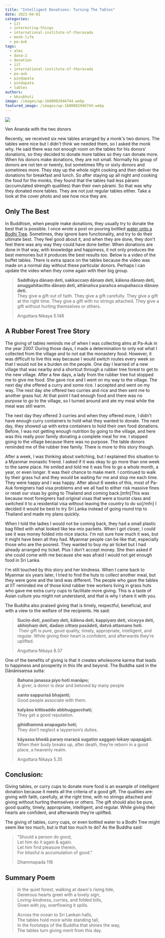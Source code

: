 ```yaml
---
title: "Intelligent Donations: Turning The Tables"
date: 2023-04-01
categories: 
  - iit
  - interesting-things
  - international-institute-of-theravada
  - monk-life
  - pa-auk
tags: 
  - alms
  - dana-2
  - donation
  - iit
  - international-institute-of-theravada
  - pa-auk
  - piṇḍapata
  - pindapata
  - tables
authors: 
  - bksubhuti
image: /images/wp-1680002946744.webp
featured_image: /images/wp-1680002946744.webp
---
```


![](/images/wp-1680002946744-1024x576.webp)

Ven Ananda with the two donors

Recently, we received six new tables arranged by a monk's two donors. The tables were nice but I didn't think we needed them, so I asked the monk why. He said there was not enough room on the tables for his donors' donations, so they decided to donate more tables so they can donate more. When his donors make donations, they are not small. Normally his group of donors are not ten or twenty, but sometimes fifty or sixty donors and sometimes more. They stay up the whole night cooking and then deliver the donations for breakfast and lunch. So after staying up all night and cooking the food for the monks, they found that the tables had less pārami (accumulated strength qualities) than their own pārami. So that was why they donated more tables. They are not just regular tables either. Take a look at the cover photo and see how nice they are.

## Only The Best

In Buddhism, when people make donations, they usually try to donate the best that is possible. I once wrote a post on pouring bottled [water onto a Bodhi Tree](https://americanmonk.org/only-the-best-for-buddha/). Sometimes, they ignore bare functionality, and try to do their ultimate best. They feel good about it, and when they are done, they don't feel there was any way they could have done better. When donations are done in that way, with knowledge and happiness, it not only produces the best memories but it produces the best results too. Below is a video of the buffet tables. There is extra space on the tables because the video was made on a normal day without these particular donors. Perhaps I can update the video when they come again with their big group.

> **Saddhāya dānaṃ deti, sakkaccaṃ dānaṃ deti, kālena dānaṃ deti, anuggahitacitto dānaṃ deti, attānañca parañca anupahacca dānaṃ deti.**  
> They give a gift out of faith. They give a gift carefully. They give a gift at the right time. They give a gift with no strings attached. They give a gift without hurting themselves or others.
> 
> Anguttara Nikaya 5.148

## A Rubber Forest Tree Story

The giving of tables reminds me of when I was collecting alms at Pa-Auk in the year 2007. During those days, I made a determination to only eat what I collected from the village and to not eat the monastery food. However, it was difficult to live this way because I would switch routes every week so that I would not be a burden on the people. One day I learned of a new village that was nearby and a shortcut through a rubber tree forest to get to the new village. After a few days, a lady from the rubber tree hut stopped me to give me food. She gave rice and I went on my way to the village. The next day she offered a curry and some rice. I accepted and went on my way. The next day she offered two curries and rice and then sent me to another grass hut. At that point I had enough food and there was no purpose to go to the village, so I turned around and ate my meal while the meal was still warm.

The next day they offered 3 curries and when they offered more, I didn't have enough curry containers to hold what they wanted to donate. The next day, they showed up with extra containers to hold their own food donations. Before, I was not getting enough nutrition by going to the village, and here was this really poor family donating a complete meal for me. I stopped going to the village because there was no purpose. The table donors reminded me of the rubber tree family. There is more to this story though.

After a week, I was thinking about switching, but I explained this situation to a Myanmar monastic friend. I asked if it was okay to go more than one week to the same place. He smiled and told me it was fine to go a whole month, a year, or even longer. It was their chance to make merit. I continued to walk by their grass hut and they would be waiting for me and stop me each time. They were happy and I was happy. After about 6 weeks of this, most of Pa-Auk foreigners had visa problems and we all had to either risk massive fines or reset our visas by going to Thailand and coming back.\[mfn\]This was because most foreigners had original visas that were a tourist class and switched it to a residential visa without leaving the country to do so\[/mfn\] I decided it would be best to try Sri Lanka instead of going round trip to Thailand and made my plans quickly.

When I told the ladies I would not be coming back, they had a small plastic bag filled with what looked like tea-mix packets. When I got closer, I could see it was money folded into nice stacks. I'm not sure how much it was, but it might have been all they had. Myanmar people can be like that, especially those who are the poorest. They wanted to buy my air ticket but I had already arranged my ticket. Plus I don't accept money. She then asked if she could come with me because she was afraid I would not get enough food in Sri Lanka.

I'm still touched by this story and her kindness. When I came back to Myanmar six years later, I tried to find the huts to collect another meal, but they were gone and the land was different. The people who gave the tables at IIT reminded me of those kind rubber tree workers living in grass huts who gave me extra curry cups to facilitate more giving. This is a taste of Asian culture you might not understand, and that is why I share it with you.

The Buddha also praised giving that is timely, respectful, beneficial, and with a view to the welfare of the recipients. He said:

> **Suciṃ deti, paṇītaṃ deti, kālena deti, kappiyaṃ deti, viceyya deti, abhiṇhaṃ deti, dadaṃ cittaṃ pasādeti, datvā attamano hoti.**  
>  Their gift is pure, good quality, timely, appropriate, intelligent, and regular. While giving their heart is confident, and afterwards they’re uplifted.
> 
> Anguttara Nikaya 8.37

One of the benefits of giving is that it creates wholesome karma that leads to happiness and prosperity in this life and beyond. The Buddha said in the Dānānisaṃsa sutta:

> **Bahuno janassa piyo hoti manāpo;**  
> A giver, a donor is dear and beloved by many people
> 
> **santo sappurisā bhajanti;**  
> Good people associate with them.
> 
> **kalyāṇo kittisaddo abbhuggacchati;**  
> They get a good reputation.
> 
> **gihidhammā anapagato hoti;**  
> They don’t neglect a layperson’s duties.
> 
> **kāyassa bhedā paraṃ maraṇā sugatiṃ saggaṃ lokaṃ upapajjati.**  
> When their body breaks up, after death, they’re reborn in a good place, a heavenly realm.
> 
> Anguttara Nikaya 5.35

## Conclusion:

Giving tables, or curry cups to donate more food is an example of intelligent donation because it meets all the criteria of a good gift. The qualities are: giving with faith, carefully, at the right time, with no strings attached and giving without hurting themselves or others. The gift should also be pure, good quality, timely, appropriate, intelligent, and regular. While giving their hearts are confident, and afterwards they’re uplifted.

The giving of tables, curry cups, or even bottled water to a Bodhi Tree might seem like too much, but is that too much to do? As the Buddha said:

> "Should a person do good,  
> Let him do it again & again.  
> Let him find pleasure therein,  
> For blissful is accumulation of good."
> 
> Dhammapada 118

## Summary Poem

> In the quiet forest, walking at dawn's rising tide,  
> Generous hearts greet with a lovely sign,  
> Loving-kindness, curries, and folded bills,  
> Given with joy, overflowing it spills.
> 
> Across the ocean to Sri Lankan halls,  
> The tables hold more while standing tall,  
> In the footsteps of the Buddha that shines the way,  
> The tables turn giving merit from this day.